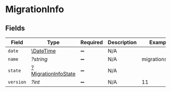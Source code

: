 # MigrationInfo


## Fields

| Field                                                            | Type                                                             | Required                                                         | Description                                                      | Example                                                          |
| ---------------------------------------------------------------- | ---------------------------------------------------------------- | ---------------------------------------------------------------- | ---------------------------------------------------------------- | ---------------------------------------------------------------- |
| `date`                                                           | [\DateTime](https://www.php.net/manual/en/class.datetime.php)    | :heavy_minus_sign:                                               | N/A                                                              |                                                                  |
| `name`                                                           | *?string*                                                        | :heavy_minus_sign:                                               | N/A                                                              | migrations:001                                                   |
| `state`                                                          | [?MigrationInfoState](../../models/shared/MigrationInfoState.md) | :heavy_minus_sign:                                               | N/A                                                              |                                                                  |
| `version`                                                        | *?int*                                                           | :heavy_minus_sign:                                               | N/A                                                              | 11                                                               |